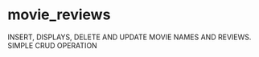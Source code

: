 # movie_reviews
 INSERT, DISPLAYS, DELETE AND UPDATE MOVIE NAMES AND REVIEWS. SIMPLE CRUD OPERATION
